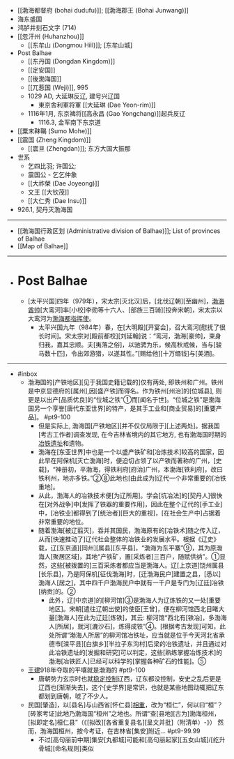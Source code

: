 - [[渤海都督府 (bohai dudufu)]]; [[渤海郡王 (Bohai Junwang)]]
- 海东盛国
- 鸿胪井刻石文字 (714)
- [[忽汗州 (Huhanzhou)]]
    - [[东牟山 (Dongmou Hill)]]; [东牟山城]
- Post Balhae
    - [[东丹国 (Dongdan Kingdom)]]
    - [[定安国]]
    - [[後渤海国]]
    - [[兀惹国 (Weji)]], 995
    - 1029 AD, 大延琳反辽, 建号兴辽国
        - 東京舎利軍将軍 [[大延琳 (Dae Yeon-rim)]]
    - 1116年1月, 东京裨将[[高永昌 (Gao Yongchang)]]起兵反辽
        - 1116.3, 金军南下东京道
- [[粟末靺鞨 (Sumo Mohe)]]
- [[震国 (Zheng Kingdom)]]
    - [[震旦 (Zhengdan)]]; 东方大国大振那
- 世系
    - 乞四比羽; 许国公;
    - 震国公 - 乞乞仲象
    - [[大祚榮 (Dae Joyeong)]]
    - 文王 [[大钦茂]]
    - [[大仁秀 (Dae Insu)]]
- 926.1, 契丹灭渤海国
- ---
- [[渤海国行政区划 (Administrative division of Balhae)]]; List of provinces of Balhae
- [[Map of Balhae]]
- ---
- # Post Balhae
    - [太平兴国]四年（979年），宋太宗[灭北汉]后，[北伐辽朝][至幽州]，[渤海酋帅](((zt0y3ge-X)))[大鸾河]率[小校]李勋等十六人、[部族三百骑][投奔宋朝]，宋太宗以大鸾河为[渤海都指挥使](((CUQ5sVpCQ)))。
        - 太平兴国九年（984年）春，在[大明殿][开宴会]，召大鸾河[慰抚了很长时间]。宋太宗对[殿前都校][刘延翰]说：“鸾河，渤海[豪帅]，束身归我，嘉其忠顺。夫[夷落之俗]，以驰骋为乐，候高秋戒候，当与[骏马数十匹]，令出郊游猎，以遂其性。”[赐给他][十万缗钱]与[美酒]。
- ---
- #inbox
    - 渤海国的[产铁地区][见于我国史籍记载的]仅有两处, 即铁州和广州。铁州是中京显德府的[属州],因[盛产铁]而得名。作为铁州[州治]的[位城县], 则更是以出产[品质优良]的“位城之铁”①而[闻名于世]。“位城之铁”是渤海国另一个享誉[唐代东亚世界]的特产，是其手工业和[商业贸易]的[重要产品]。 #pt9-100
        - 但是实际上, 渤海国[产铁地区][并不仅仅局限于][上述两处]。据我国[考古工作者]调查发现, 在今吉林省境内的其它地方, 也有渤海国时期的[冶铁遗址](https://www.zhihu.com/question/455435936/answer/1861705848)和遗物。
        - 渤海在[东亚世界]中也是一个以盛产铁矿和[冶炼技术]较高的国家，因此早在阿保机[灭亡渤海]时，便迫切占领了以产铁而著称的广州，[史载]，“神册初，平渤海，得铁利府[府治]广州，本渤海[铁利府]，改曰铁利州，地亦多铁。”②⑧此地也[由此成为]辽代一个非常重要的[冶铁重地]。
        - 从此，渤海人的冶铁技术便[为辽所用]。学会[坑冶法]的[契丹人]很快在[对外战争]中[发挥了铁器的重要作用]，因此在整个辽代的[手工业]中，[冶铁业]都得到了[统治者][巨大的重视]，[在社会生产中]占据着非常重要的地位。
        - 随着渤海[被辽翦灭]，吞并其国民，渤海原有的[冶铁术]随之传入辽，从而[快速推动了]辽代社会整体的冶铁业的发展水平。根据《辽史》载，辽[东京道][同州][属县][东平县]，“渤海为东平寨”⑨，其为原渤海人[聚居区域]，其地“产铁矿，置[采炼者]三百户，随赋供纳”。①显然，这些[被拨置的]三百采炼者都应当是渤海人。辽[上京道]饶州属县[长乐县]，乃是阿保机[征伐渤海]时，[迁渤海民户]建置之县，[悉以]渤海人[居之]，其中四千户渤海民户中就有一千户是专门为[辽廷]冶铁[纳贡]的。②
            - 此外，辽[中京道]的[柳河馆]③是渤海人为辽炼铁的又一处[重要地区]。宋朝[遣往辽朝出使]的使臣[王曾]，便在柳河馆西北目睹大量[渤海人]在此为辽廷[炼铁]，其云: 柳河馆“西北有[铁冶]，多渤海人[所居]，就河[漉沙石]，炼得成铁”④。[根据考古发现]可知，此处所谓“渤海人所居”的柳河馆冶铁址，应当就是位于今天河北省承德市[滦平县][白旗乡][半拉子东沟村]后梁的冶铁遗址，并且通过对此冶铁遗址的[发掘和研究]可以判定，这些[熟练掌握冶炼技术]的渤海[冶铁匠人]已经可以科学的[掌握各种矿石的性能]。⑤
    - [王建](https://tieba.baidu.com/p/7185960537)918年夺取的平壤就是渤海的 #pt9-100
        - 唐朝势力玄宗时也就[稳定控制](https://tieba.baidu.com/p/7072285852)辽西，辽东都没控制，安史之乱后更是辽西也[渐渐失去]，这个[史学界]是常识，也就是某些地图动辄把辽东都划到唐朝，唬了不少人。
    - 民国[肇造]，以[县名]与山西省[怀仁县][相重](https://www.zhihu.com/question/339316485/answer/2221934712)，改为“桓仁”，何以曰“桓”？[砖家考证]此地乃渤海国“桓州”之地也。所谓“查[县地][古为]渤海桓州，[拟即定名]桓仁县”（《[拟改][各省重复县名][呈文并批]（附清单）-》）
然而，渤海国桓州，按今考证，在吉林省[集安]附近… #pt9-99.99
        - 不过[高句丽前中期]集安[丸都城]可能和[高句丽起家][五女山城]/[纥升骨城][命名规则]类似
